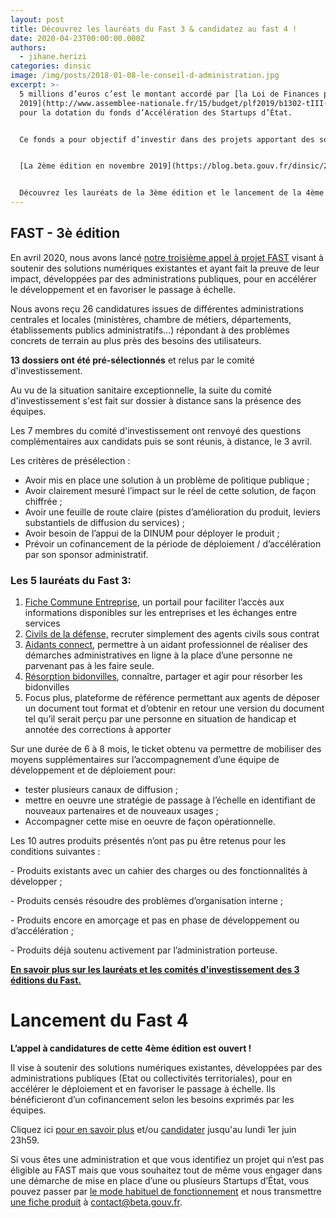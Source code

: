 ```yaml
---
layout: post
title: Découvrez les lauréats du Fast 3 & candidatez au fast 4 !
date: 2020-04-23T00:00:00.000Z
authors:
  - jihane.herizi
categories: dinsic
image: /img/posts/2018-01-08-le-conseil-d-administration.jpg
excerpt: >-
  5 millions d’euros c’est le montant accordé par [la Loi de Finances pour
  2019](http://www.assemblee-nationale.fr/15/budget/plf2019/b1302-tIII-a25.asp#P2071_138754)
  pour la dotation du fonds d’Accélération des Startups d’État.


  Ce fonds a pour objectif d’investir dans des projets apportant des solutions concrètes à des problèmes de politique publique.


  [La 2ème édition en novembre 2019](https://blog.beta.gouv.fr/dinsic/2019/10/01/postulez-au-fonds-d-acceleration-des-startups-d-etat-2eme-edition/) avait permis d’aboutir au financement de [4 Startups d’État et de Territoires](https://blog.beta.gouv.fr/general/2019/12/03/le-fast-2e-edition-a-ses-laureats/).


  Découvrez les lauréats de la 3ème édition et le lancement de la 4ème édition !
---
```

## FAST - 3è édition

En avril 2020, nous avons lancé [notre troisième appel à projet FAST](https://blog.beta.gouv.fr/dinsic/2020/01/29/postulez-au-fonds-d-acceleration-des-startups-d-etat-et-de-territoire-3eme-edition/) visant à soutenir des solutions numériques existantes et ayant fait la preuve de leur impact, développées par des administrations publiques, pour en accélérer le développement et en favoriser le passage à échelle.

Nous avons reçu 26 candidatures issues de différentes administrations centrales et locales (ministères, chambre de métiers, départements, établissements publics administratifs…) répondant à des problèmes concrets de terrain au plus près des besoins des utilisateurs.

**13 dossiers ont été pré-sélectionnés** et relus par le comité d'investissement.

Au vu de la situation sanitaire exceptionnelle, la suite du comité d'investissement s'est fait sur dossier à distance sans la présence des équipes. 

Les 7 membres du comité d'investissement ont renvoyé des questions complémentaires aux candidats puis se sont réunis, à distance, le 3 avril. 

Les critères de présélection :

* Avoir mis en place une solution à un problème de politique publique ;
* Avoir clairement mesuré l’impact sur le réel de cette solution, de façon chiffrée ;
* Avoir une feuille de route claire (pistes d’amélioration du produit, leviers substantiels de diffusion du services) ;
* Avoir besoin de l’appui de la DINUM pour déployer le produit ;
* Prévoir un cofinancement de la période de déploiement / d’accélération par son sponsor administratif.



### **Les 5 lauréats du Fast 3:**

1. [Fiche Commune Entreprise](https://fce.fabrique.social.gouv.fr/login), un portail pour faciliter l’accès aux informations disponibles sur les entreprises et les échanges entre services
2. [Civils de la défense,](https://civilsdeladefense.fabnum.fr) recruter simplement des agents civils sous contrat
3. [Aidants connect](https://aidantsconnect.beta.gouv.fr), permettre à un aidant professionnel de réaliser des démarches administratives en ligne à la place d’une personne ne parvenant pas à les faire seule.
4. [Résorption bidonvilles](https://resorption-bidonvilles.beta.gouv.fr/#/landing), connaître, partager et agir pour résorber les bidonvilles
5. Focus plus, plateforme de référence permettant aux agents de déposer un document tout format et d’obtenir en retour une version du document tel qu’il serait perçu par une personne en situation de handicap et annotée des corrections à apporter

Sur une durée de 6 à 8 mois, le ticket obtenu va permettre de mobiliser des moyens supplémentaires sur l’accompagnement d’une équipe de développement et de déploiement pour:

* tester plusieurs canaux de diffusion ;
* mettre en oeuvre une stratégie de passage à l’échelle en identifiant de nouveaux partenaires et de nouveaux usages ;
* Accompagner cette mise en oeuvre de façon opérationnelle.

Les 10 autres produits présentés n’ont pas pu être retenus pour les conditions suivantes :

\- Produits existants avec un cahier des charges ou des fonctionnalités à développer ;

\- Produits censés résoudre des problèmes d’organisation interne ;

\- Produits encore en amorçage et pas en phase de développement ou d’accélération ;

\- Produits déjà soutenu activement par l’administration porteuse.

**[En savoir plus sur les lauréats et les comités d'investissement des 3 éditions du Fast.](https://beta.gouv.fr/fast/promotion/01-fast.html)** 

# Lancement du Fast 4

**L’appel à candidatures de cette 4ème édition est ouvert !**

Il vise à soutenir des solutions numériques existantes, développées par des administrations publiques (Etat ou collectivités territoriales), pour en accélérer le déploiement et en favoriser le passage à échelle. Ils bénéficieront d’un cofinancement selon les besoins exprimés par les équipes.

Cliquez ici [pour en savoir plus](https://beta.gouv.fr/fast/) et/ou [candidater](https://www.demarches-simplifiees.fr/commencer/fast4) jusqu'au lundi 1er juin 23h59.

Si vous êtes une administration et que vous identifiez un projet qui n’est pas éligible au FAST mais que vous souhaitez tout de même vous engager dans une démarche de mise en place d’une ou plusieurs Startups d’État, vous pouvez passer par [le mode habituel de fonctionnement](https://beta.gouv.fr/content/docs/guide.pdf) et nous transmettre [une fiche produit](https://beta.gouv.fr/ficheproduit/) à [contact@beta.gouv.fr](mailto:contact@beta.gouv.fr).
